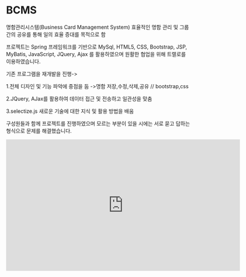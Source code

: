 # BCMS
명함관리시스템(Business Card Management System)
효율적인 명함 관리 및 그룹간의 공유를 통해 일의 효율 증대를 목적으로 함

프로젝트는 Spring 프레임워크를 기반으로 MySql, HTML5, CSS, Bootstrap, JSP, MyBatis, JavaScript, JQuery, Ajax 를 활용하였으며 원활한 협업을 위해 트랠로를 이용하였습니다.

기존 프로그램을 재개발을 진행->

1.전체 디자인 및 기능 파악에 중점을 둠 ->명함 저장,수정,삭제,공유 // bootstrap,css

2.JQuery, AJax를 활용하여 데이터 접근 및 전송하고 일관성을 맞춤

3.selectize.js 새로운 기술에 대한 지식 및 활용 방법을 배움

구성원들과 함께 프로젝트를 진행하였으며 모르는 부분이 있을 시에는 서로 묻고 답하는 형식으로 문제를 해결했습니다.


<iframe width="640" height="360" src="https://www.youtube.com/watch?v=eazVehopZ1s&feature=youtu.be" frameborder="0" gesture="media" allowfullscreen=""></iframe>
